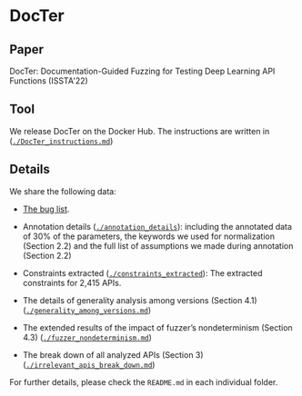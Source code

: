 # DocTer



## Paper
DocTer: Documentation-Guided Fuzzing for Testing Deep Learning API Functions (ISSTA'22) 


## Tool
We release DocTer on the Docker Hub. The instructions are written in ([`./DocTer_instructions.md`]())



## Details

We share the following data:


- [The bug list](https://docs.google.com/spreadsheets/d/1DgupQBMVpybHtyOhCO0fRb-oJDZbZSbo7H-AG36AE_c/edit?usp=sharing).

- Annotation details ([`./annotation_details`]()): including the annotated data of 30% of the parameters, the keywords we used for normalization (Section 2.2) and the full list of assumptions we made during annotation (Section 2.2)

- Constraints extracted ([`./constraints_extracted`]()): The extracted constraints for 2,415 APIs.


- The details of generality analysis among versions (Section 4.1) ([`./generality_among_versions.md`]())

- The extended results of the impact of fuzzer’s nondeterminism (Section 4.3) ([`./fuzzer_nondeterminism.md`]())

- The break down of all analyzed APIs (Section 3) ([`./irrelevant_apis_break_down.md`]())



For further details, please check the `README.md` in each individual folder.





